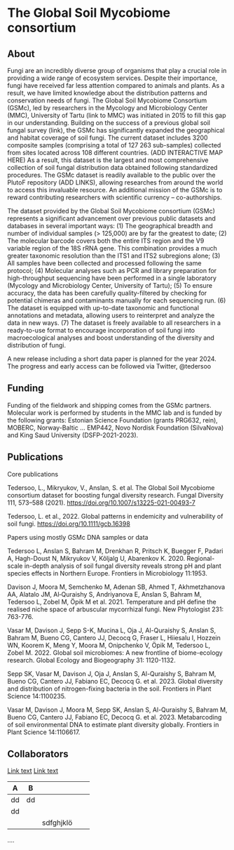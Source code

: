 
# The Global Soil Mycobiome consortium

## About

Fungi are an incredibly diverse group of organisms that play a crucial role in providing a wide range of ecosystem services. Despite their importance, fungi have received far less attention compared to animals and plants. As a result, we have limited knowledge about the distribution patterns and conservation needs of fungi. 
The Global Soil Mycobiome Consortium (GSMc), led by researchers in the Mycology and Microbiology Center (MMC), University of Tartu (link to MMC) was initiated in 2015 to fill this gap in our understanding. Building on the success of a previous global soil fungal survey (link), the GSMc has significantly expanded the geographical and habitat coverage of soil fungi.
The current dataset includes 3200 composite samples (comprising a total of 127 263 sub-samples) collected from sites located across 108 different countries. (ADD INTERACTIVE MAP HERE) As a result, this dataset is the largest and most comprehensive collection of soil fungal distribution data obtained following standardized procedures. 
The GSMc dataset is readily available to the public over the PlutoF repository (ADD LINKS), allowing researches from around the world to access this invaluable resource.
An additional mission of the GSMc is to reward contributing researchers with scientific currency – co-authorships.

The dataset provided by the Global Soil Mycobiome consortium (GSMc) represents a significant advancement over previous public datasets and databases in several important ways: 
(1)	The geographical breadth and number of individual samples (> 125,000) are by far the greatest to date;
(2)	The molecular barcode covers both the entire ITS region and the V9 variable region of the 18S rRNA gene. This combination provides a much greater taxonomic resolution than the ITS1 and ITS2 subregions alone;
(3)	All samples have been collected and processed following the same protocol;
(4)	Molecular analyses such as PCR and library preparation for high-throughput sequencing have been performed in a single laboratory (Mycology and Microbiology Center, University of Tartu);
(5)	To ensure accuracy, the data has been carefully quality-filtered by checking for potential chimeras and contaminants manually for each sequencing run.
(6)	The dataset is equipped with up-to-date taxonomic and functional annotations and metadata, allowing users to reinterpret and analyze the data in new ways. 
(7)	The dataset is freely available to all researchers in a ready-to-use format to encourage incorporation of soil fungi into macroecological analyses and boost understanding of the diversity and distribution of fungi. 

A new release including a short data paper is planned for the year 2024. The progress and early access can be followed via Twitter, @tedersoo 


## Funding

Funding of the fieldwork and shipping comes from the GSMc partners. Molecular work is performed by students in the MMC lab and is funded by the following grants: Estonian Science Foundation (grants PRG632, rein), MOBERC, Norway-Baltic … EMP442, Novo Nordisk Foundation (SilvaNova) and King Saud University (DSFP-2021-2023).


## Publications
Core publications

Tedersoo, L., Mikryukov, V., Anslan, S. et al. The Global Soil Mycobiome consortium dataset for boosting fungal diversity research. Fungal Diversity 111, 573–588 (2021). https://doi.org/10.1007/s13225-021-00493-7

Tedersoo, L. et al., 2022. Global patterns in endemicity and vulnerability of soil fungi. https://doi.org/10.1111/gcb.16398 

Papers using mostly GSMc DNA samples or data

Tedersoo L, Anslan S, Bahram M, Drenkhan R, Pritsch K, Buegger F, Padari A, Hagh-Doust N, Mikryukov V, Kõljalg U, Abarenkov K. 2020. Regional-scale in-depth analysis of soil fungal diversity reveals strong pH and plant species effects in Northern Europe. Frontiers in Microbiology 11:1953.

Davison J, Moora M, Semchenko M, Adenan SB, Ahmed T, Akhmetzhanova AA, Alatalo JM, Al‐Quraishy S, Andriyanova E, Anslan S, Bahram M, Tedersoo L, Zobel M, Öpik M et al. 2021. Temperature and pH define the realised niche space of arbuscular mycorrhizal fungi. New Phytologist 231: 763-776.

Vasar M, Davison J, Sepp S-K, Mucina L, Oja J, Al-Quraishy S, Anslan S, Bahram M, Bueno CG, Cantero JJ, Decocq G, Fraser L, Hiiesalu I, Hozzein WN, Koorem K, Meng Y, Moora M, Onipchenko V, Öpik M, Tedersoo L, Zobel M. 2022. Global soil microbiomes: A new frontline of biome-ecology research. Global Ecology and Biogeography 31: 1120-1132.

Sepp SK, Vasar M, Davison J, Oja J, Anslan S, Al-Quraishy S, Bahram M, Bueno CG, Cantero JJ, Fabiano EC, Decocq G. et al. 2023. Global diversity and distribution of nitrogen-fixing bacteria in the soil. Frontiers in Plant Science 14:1100235.

Vasar M, Davison J, Moora M, Sepp SK, Anslan S, Al-Quraishy S, Bahram M, Bueno CG, Cantero JJ, Fabiano EC, Decocq G. et al. 2023. Metabarcoding of soil environmental DNA to estimate plant diversity globally. Frontiers in Plant Science 14:1106617.

## Collaborators


[Link text](https://website-name.com)
[Link text](publications.md)




| A  | B  |           |   |   |
|----|----|-----------|---|---|
| dd | dd |           |   |   |
| dd |    |           |   |   |
|    |    | sdfghjklö |   |   |

....
